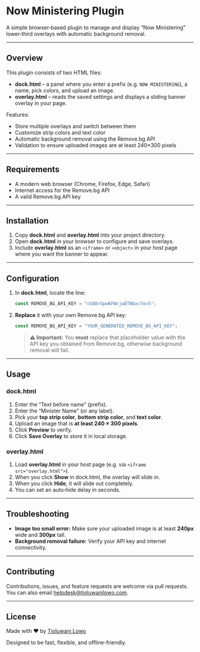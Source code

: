 # Now Ministering Plugin

A simple browser‐based plugin to manage and display “Now Ministering” lower‐third overlays with automatic background removal.

---

## Overview

This plugin consists of two HTML files:

- **dock.html** – a panel where you enter a prefix (e.g. `NOW MINISTERING`), a name, pick colors, and upload an image.
- **overlay.html** – reads the saved settings and displays a sliding banner overlay in your page.

Features:

- Store multiple overlays and switch between them
- Customize strip colors and text color
- Automatic background removal using the Remove.bg API
- Validation to ensure uploaded images are at least 240×300 pixels

---

## Requirements

- A modern web browser (Chrome, Firefox, Edge, Safari)
- Internet access for the Remove.bg API
- A valid Remove.bg API key

---

## Installation

1. Copy **dock.html** and **overlay.html** into your project directory.
2. Open **dock.html** in your browser to configure and save overlays.
3. Include **overlay.html** as an `<iframe>` or `<object>` in your host page where you want the banner to appear.

---

## Configuration

1. In **dock.html**, locate the line:

   ```js
   const REMOVE_BG_API_KEY = "cG88rGpwKFWcjwDTNGxcYov5";
   ```

2. **Replace** it with your own Remove.bg API key:

   ```js
   const REMOVE_BG_API_KEY = "YOUR_GENERATED_REMOVE_BG_API_KEY";
   ```

   > **⚠️ Important:** You **must** replace that placeholder value with the API key you obtained from Remove.bg, otherwise background removal will fail.

---

## Usage

### dock.html

1. Enter the “Text before name” (prefix).
2. Enter the “Minister Name” (or any label).
3. Pick your **top strip color**, **bottom strip color**, and **text color**.
4. Upload an image that is **at least 240 × 300 pixels**.
5. Click **Preview** to verify.
6. Click **Save Overlay** to store it in local storage.

### overlay.html

1. Load **overlay.html** in your host page (e.g. via `<iframe src="overlay.html">`).
2. When you click **Show** in dock.html, the overlay will slide in.
3. When you click **Hide**, it will slide out completely.
4. You can set an auto‐hide delay in seconds.

---

## Troubleshooting

- **Image too small error:** Make sure your uploaded image is at least **240px** wide and **300px** tall.
- **Background removal failure:** Verify your API key and internet connectivity.

---

## Contributing

Contributions, issues, and feature requests are welcome via pull requests. You can also email helpdesk@tioluwanilowo.com.

---

## License

Made with ❤️ by [Tioluwani Lowo](https://tioluwanilowo.com/)

Designed to be fast, flexible, and offline-friendly.
